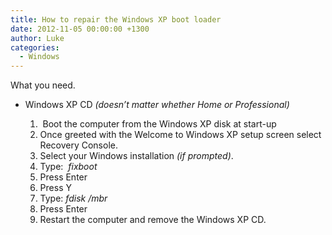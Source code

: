 ```yaml
---
title: How to repair the Windows XP boot loader
date: 2012-11-05 00:00:00 +1300
author: Luke
categories:
  - Windows
---
```


What you need.

* Windows XP CD _(doesn’t matter whether Home or Professional)_

  1.  Boot the computer from the Windows XP disk at start-up
  2. Once greeted with the Welcome to Windows XP setup screen select Recovery Console.
  3. Select your Windows installation _(if prompted)_.
  4. Type:  _fixboot_
  5. Press Enter
  6. Press Y
  7. Type: _fdisk /mbr_
  8. Press Enter
  9. Restart the computer and remove the Windows XP CD.
